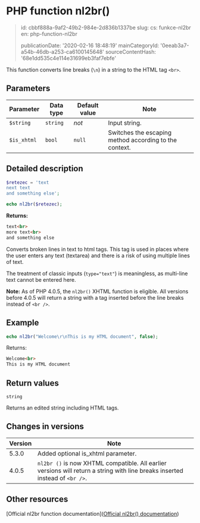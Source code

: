 PHP function nl2br()
====================

> id: cbbf888a-9af2-49b2-984e-2d836b1337be
> slug:
> 	cs: funkce-nl2br
> 	en: php-function-nl2br
> 
> publicationDate: '2020-02-16 18:48:19'
> mainCategoryId: '0eeab3a7-a54b-46db-a253-ca6100145648'
> sourceContentHash: '68e1dd535c4e114e31699eb3faf7ebfe'

This function converts line breaks (`\n`) in a string to the HTML tag `<br>`.

Parameters
---------

| Parameter | Data type | Default value | Note |
|-------------|------------|--------|-----|
| `$string` | `string` | *not* | Input string. |
| `$is_xhtml` | `bool` | `null` | Switches the escaping method according to the context. |

Detailed description
--------------

```php
$retezec = 'text
next text
and something else';

echo nl2br($retezec);
```

**Returns:**

```html
text<br>
more text<br>
and something else
```

Converts broken lines in text to html tags. This tag is used in places where the user enters any text (textarea) and there is a risk of using multiple lines of text.

The treatment of classic inputs (`type="text"`) is meaningless, as multi-line text cannot be entered here.

**Note:** As of PHP 4.0.5, the `nl2br()` XHTML function is eligible. All versions before 4.0.5 will return a string with a tag inserted before the line breaks instead of `<br />`.

Example
-------

```php
echo nl2br("Welcome\r\nThis is my HTML document", false);
```

Returns:

```html
Welcome<br>
This is my HTML document
```

Return values
----------------

`string`

Returns an edited string including HTML tags.

Changes in versions
----------------

| Version | Note
|-------|---------
| 5.3.0 | Added optional is_xhtml parameter.
| 4.0.5 | `nl2br ()` is now XHTML compatible. All earlier versions will return a string with line breaks inserted instead of `<br />`.

Other resources
------------

[Official nl2br function documentation]([Official nl2br() documentation](https://www.php.net/manual/en/function.nl2br.php))
